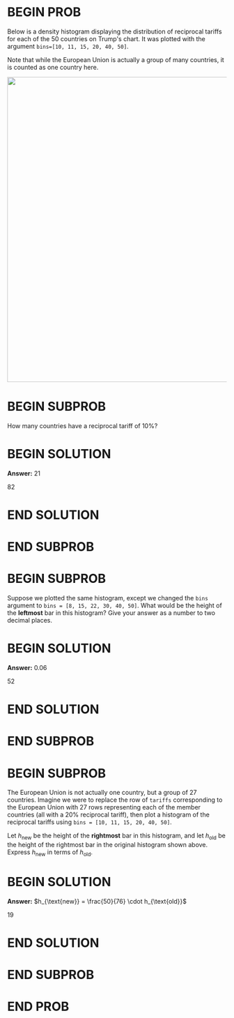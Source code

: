 # BEGIN PROB

Below is a density histogram displaying the distribution of reciprocal
tariffs for each of the 50 countries on Trump's chart. It was plotted
with the argument `bins=[10, 11, 15, 20, 40, 50]`.

Note that while the European Union is actually a group of many
countries, it is counted as one country here.

<center><img src="../assets/images/sp25-midterm/tariffs.png" width=700></center>

# BEGIN SUBPROB

How many countries have a reciprocal tariff of 10%?

# BEGIN SOLUTION

**Answer:** $21$

<average>82</average>

# END SOLUTION

# END SUBPROB

# BEGIN SUBPROB

Suppose we plotted the same histogram, except we changed the `bins`
argument to `bins = [8, 15, 22, 30, 40, 50]`. What would be the height
of the **leftmost** bar in this histogram? Give your answer as a number
to two decimal places.

# BEGIN SOLUTION

**Answer:** $0.06$

<average>52</average>

# END SOLUTION

# END SUBPROB

# BEGIN SUBPROB

The European Union is not actually one country, but a group of 27
countries. Imagine we were to replace the row of `tariffs` corresponding
to the European Union with 27 rows representing each of the member
countries (all with a $20\%$ reciprocal tariff), then plot a histogram
of the reciprocal tariffs using `bins = [10, 11, 15, 20, 40, 50]`.

Let $h_{\text{new}}$ be the height of the **rightmost** bar in this
histogram, and let $h_{\text{old}}$ be the height of the rightmost bar
in the original histogram shown above. Express $h_{\text{new}}$ in terms
of $h_{\text{old}}$.

# BEGIN SOLUTION

**Answer:** $h_{\text{new}} = \frac{50}{76} \cdot h_{\text{old}}$

<average>19</average>

# END SOLUTION

# END SUBPROB

# END PROB